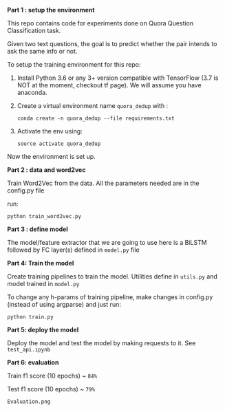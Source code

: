 **Part 1 : setup the environment**   

This repo contains code for experiments done on Quora Question Classification task.

Given two text questions, the goal is to predict whether the pair intends to ask the same info or not.

To setup the training environment for this repo:
1. Install Python 3.6 or any 3+ version compatible with TensorFlow (3.7 is NOT at the moment, checkout tf page). We will assume you have anaconda.
2. Create a virtual environment name `quora_dedup` with :

    ```conda create -n quora_dedup --file requirements.txt```
3. Activate the env using:

    `source activate quora_dedup`

Now the environment is set up.


**Part 2 : data and word2vec**

Train Word2Vec from the data.
All the parameters needed are in the config.py file

run:

    python train_word2vec.py


**Part 3 : define model**

The model/feature extractor that we are going to use here is a BiLSTM followed by FC layer(s) defined in `model.py` file

**Part 4: Train the model**

Create training pipelines to train the model. Utilities define in `utils.py` and model trained in `model.py`

To change any h-params of training pipeline, make changes in config.py (instead of using argparse) and just run:
    
    python train.py


**Part 5: deploy the model**

Deploy the model and test the model by making requests to it.
See `test_api.ipynb`


**Part 6: evaluation**

Train f1 score (10 epochs) ~ `84%`

Test f1 score (10 epochs) ~ `79%`

    Evaluation.png